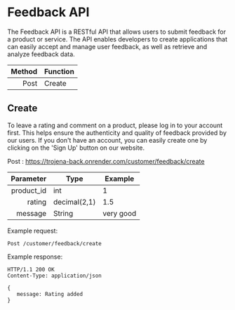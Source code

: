 # Feedback API

The Feedback API is a RESTful API that allows users to submit feedback for a product or service. The API enables developers to create applications that can easily accept and manage user feedback, as well as retrieve and analyze feedback data.


| Method | Function |
|-------:|----------|
|   Post | Create   |


## Create

To leave a rating and comment on a product, please log in to your account first. This helps ensure the authenticity and quality of feedback provided by our users. If you don't have an account, you can easily create one by clicking on the 'Sign Up' button on our website.

Post :  https://trojena-back.onrender.com/customer/feedback/create

|  Parameter | Type         | Example   |
|-----------:|--------------|-----------|
| product_id | int          | 1         |
|     rating | decimal(2,1) | 1.5       |
|    message | String       | very good |


Example request:
```
Post /customer/feedback/create
```
Example response:

```
HTTP/1.1 200 OK
Content-Type: application/json

{
   message: Rating added
}
```


